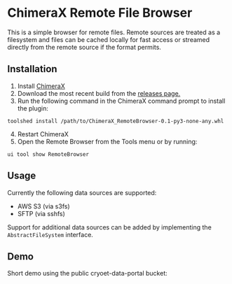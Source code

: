 # ChimeraX Remote File Browser

This is a simple browser for remote files. Remote sources are treated as a filesystem and files 
can be cached locally for fast access or streamed directly from the remote source if the format permits.

## Installation

1. Install [ChimeraX](https://www.cgl.ucsf.edu/chimerax/download.html)
2. Download the most recent build from the [releases page.]()
3. Run the following command in the ChimeraX command prompt to install the plugin:
```
toolshed install /path/to/ChimeraX_RemoteBrowser-0.1-py3-none-any.whl
```
4. Restart ChimeraX
5. Open the Remote Browser from the Tools menu or by running:
```
ui tool show RemoteBrowser
```

## Usage

Currently the following data sources are supported:
- AWS S3 (via s3fs) 
- SFTP (via sshfs)

Support for additional data sources can be added by implementing the `AbstractFileSystem` interface.

## Demo

Short demo using the public cryoet-data-portal bucket:

